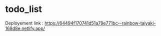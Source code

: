 # todo_list

Deployement link : https://64494f170741d51a79e771bc--rainbow-taiyaki-168d8e.netlify.app/
